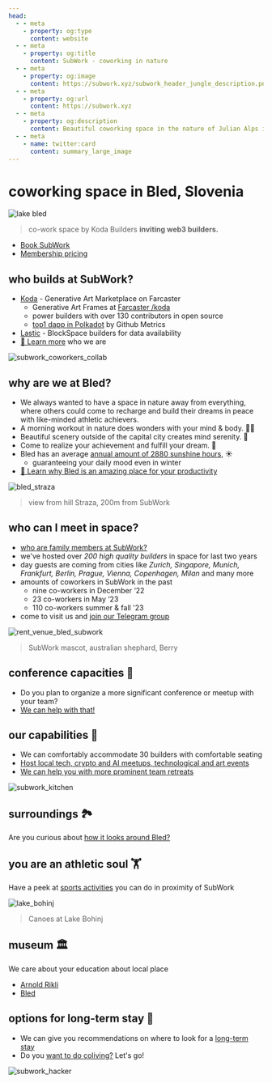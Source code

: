 ```yaml
---
head:
  - - meta
    - property: og:type
      content: website
  - - meta
    - property: og:title
      content: SubWork - coworking in nature
  - - meta
    - property: og:image
      content: https://subwork.xyz/subwork_header_jungle_description.png.webp
  - - meta
    - property: og:url
      content: https://subwork.xyz
  - - meta
    - property: og:description
      content: Beautiful coworking space in the nature of Julian Alps in Bled, Slovenia
  - - meta
    - name: twitter:card
      content: summary_large_image
---
```


# coworking space in Bled, Slovenia <Badge type="warning" text="beta" />

![lake bled](pics/subwork_family_table.jpg.webp)

> co-work space by Koda Builders **inviting web3 builders.**

- [Book SubWork](./book-subwork.md)
- [Membership pricing](./membership.md)

who builds at SubWork?
---
- [Koda](https://twitter.com/kodadot) - Generative Art Marketplace on Farcaster
   - Generative Art Frames at [Farcaster /koda](https://warpcast.com/~/channel/koda)
   - power builders with over 130 contributors in open source 
   - [top1 dapp in Polkadot](https://github.com/topics/polkadot) by Github Metrics
- [Lastic](https://lastic.xyz) - BlockSpace builders for data availability
- [📖 Learn more](./who-we-are.md) who we are

![subwork_coworkers_collab](pics/subwork_coworkers_collab.jpg.webp)

why are we at Bled?
---
- We always wanted to have a space in nature away from everything, where others could come to recharge and build their dreams in peace with like-minded athletic achievers.
- A morning workout in nature does wonders with your mind & body. 🏃‍♂️
- Beautiful scenery outside of the capital city creates mind serenity. 🚴 
- Come to realize your achievement and fulfill your dream. 💨 
- Bled has an average [annual amount of 2880 sunshine hours](https://weatherandclimate.co.uk/slovenia/lake-bled-4044834/), ☀️
   -  guaranteeing your daily mood even in winter
- [📖 Learn why Bled is an amazing place for your productivity](./why-did-we-choose-bled.md)

![bled_straza](pics/bled_from_straza.png.webp)
> view from hill Straza, 200m from SubWork

who can I meet in space?
---
- [who are family members at SubWork?](./family-members-in-subwork.md)
- we've hosted over _200 high quality builders_ in space for last two years
- day guests are coming from cities like _Zurich, Singapore, Munich, Frankfurt, Berlin, Prague, Vienna, Copenhagen, Milan_ and many more
- amounts of coworkers in SubWork in the past
  - nine co-workers in December ‘22
  - 23 co-workers in May ‘23
  - 110 co-workers summer & fall '23
- come to visit us and [join our Telegram group](./contact.md)


![rent_venue_bled_subwork](./pics/subwork_berry_front.jpg.webp)
> SubWork mascot, australian shephard, Berry

conference capacities 👔 
---

- Do you plan to organize a more significant conference or meetup with your team? 
- [We can help with that!](./company-retreat.md)

our capabilities 🧘 
---
- We can comfortably accommodate 30 builders with comfortable seating
- [Host local tech, crypto and AI meetups, technological and art events](./rent-subwork-venue-in-bled.md)
- [We can help you with more prominent team retreats](./company-retreat.md)

![subwork_kitchen](pics/subwork_kitchen_bottom.jpg.webp)

surroundings 🏞 
---
Are you curious about [how it looks around Bled?](./surroundings.md)

you are an athletic soul 🏋️
---

Have a peek at [sports activities](./sports-activities-around-bled.md) you can do in proximity of SubWork

![lake_bohinj](pics/lake_bohinj_canoes.png.webp)
> Canoes at Lake Bohinj

museum 🏛 
---
We care about your education about local place

- [Arnold Rikli](https://en.wikipedia.org/wiki/Arnold_Rikli)
- [Bled](https://en.wikipedia.org/wiki/Bled)

options for long-term stay 🏡 
---
- We can give you recommendations on where to look for a [long-term stay](/long-term-stay-in-bled.md)
- Do you [want to do coliving?](./coliving-in-bled.md) Let's go!

![subwork_hacker](./pics/subwork_hacker_zoom.png.webp)